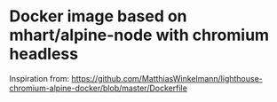 # Docker image based on mhart/alpine-node with chromium headless

Inspiration from: https://github.com/MatthiasWinkelmann/lighthouse-chromium-alpine-docker/blob/master/Dockerfile
